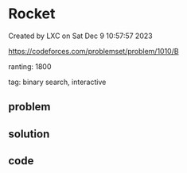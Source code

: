 # Rocket

Created by LXC on Sat Dec  9 10:57:57 2023

https://codeforces.com/problemset/problem/1010/B

ranting: 1800

tag: binary search, interactive

## problem



## solution



## code

``` cpp

```
